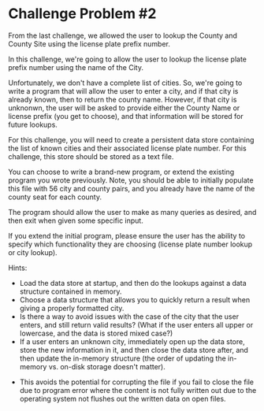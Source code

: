 # Challenge Problem #2

From the last challenge, we allowed the user to lookup the County and County Site using the license plate prefix number. 

In this challenge, we're going to allow the user to lookup the license plate prefix number using the name of the City.

Unfortunately, we don't have a complete list of cities.  So, we're going to write a program that will allow the user to enter a city, and if that city is already known, then to return the county name.  However, if that city is unknonwn, the user will be asked to provide either the County Name or license prefix (you get to choose), and that information will be stored for future lookups.

For this challenge, you will need to create a persistent data store containing the list of known cities and their associated license plate number. For this challenge, this store should be stored as a text file.

You can choose to write a brand-new program, or extend the existing program you wrote previously.  Note, you should be able to initially populate this file with 56 city and county pairs, and you already have the name of the county seat for each county.

The program should allow the user to make as many queries as desired, and then exit when given some specific input.

If you extend the initial program, please ensure the user has the ability to specify which functionality they are choosing (license plate number lookup or city lookup).

Hints:

* Load the data store at startup, and then do the lookups against a data structure contained in memory.
* Choose a data structure that allows you to quickly return a result when giving a properly formatted city.
* Is there a way to avoid issues with the case of the city that the user enters, and still return valid results?  (What if the user enters all upper or lowercase, and the data is stored mixed case?)
* If a user enters an unknown city, immediately open up the data store, store the new information in it, and then close the data store after, and then update the in-memory structure (the order of updating the in-memory vs. on-disk storage doesn't matter).
- This avoids the potential for corrupting the file if you fail to close  the file due to program error where the content is not fully written out due to the operating system not flushes out the written data on open files.
